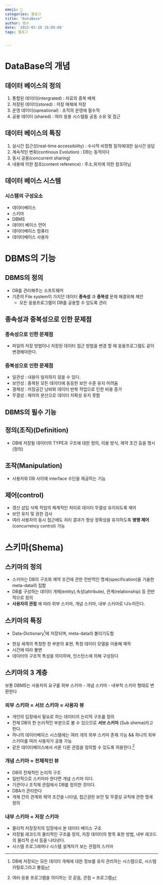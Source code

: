 ```yaml
---
emoji: 🏃
categories: 블로그
title: "DataBase"
author: 범수
date: '2022-03-10 18:00:00'
tags: 블로그


---
```


# DataBase의 개념

## 데이터 베이스의 정의

1. 통합된 데이터(intergrated) : 자료의 중복 배제
2. 저장된 데이터(stored) : 저장 매체에 저장
3. 운영 데이터(opreational) : 조직의 운영에 필수적
4. 공용 데이터 (shared) : 여러 응용 시스템들 공동 소유 및 접근

## 데이터 베이스의 특징

1. 실시간 접근성(real-time accessibility) : 수시적 비정형 질의에대한 실시간 응답
2. 계속적인 변화(continous Evolution) : DB는 동적이다
3. 동시 공용(concurrent sharing)
4. 내용에 의한 참조(content reference) : 주소,위치에 의한 참조아님

## 데이터 베이스 시스템

### 시스템의 구성요소

- 데이터베이스
- 스키마
- DBMS
- 데이터 베이스 언어
- 데이터베이스 컴퓨터
- 데이터베이스 사용자

# DBMS의 기능

## DBMS의 정의

- DB를 관리해주는 소프트웨어
- 기존의 File system이 가지던 데이터 **종속성** 과 **중복성** 문제 해결위해 제안
  - 모든 응용프로그램이 DB를 공용할 수 있도록 관리

## 종속성과 중복성으로 인한 문제점

### 종속성으로 인한 문제점

- 파일의 저장 방법이나 저장된 데이터 접근 방법을 변경 할 때 응용프로그램도 같이 변경해야한다.

### 중복성으로 인한 문제점

- 일관성 : 내용이 일치하지 않을 수 있다.
- 보안성 : 중복된 모든 데이터에 동등한 보안 수쥰 유지 어려움
- 경제성 : 저장공간 낭비와 데이터 반복 작업으로 인한 비용 증가
- 무결성 : 제어의 분산으로 데이터 저확성 유지 못함

## DBMS의 필수 기능

## 정의(조직)(Definition)

- DB에 저장될 데이터의 TYPE과 구조에 대한 정의, 이용 방식, 제약 조건 등을 명시(정의)

## 조작(Manipulation)

- 사용자와 DB 사이에 interface 수단을 제공하는 기능

## 제어(control)

- 갱신 삽입 삭제 작업의 체계적인 처리로 데이터 무결성 유지되도록 제어
- 보안 유지 및 권한 검사
- 여러 사용자의 동시 접근에도 처리 결과가 항상 정확성을 유지하도록 **병행 제어**(concurrency control) 가능

# 스키마(Shema)

## 스키마의 정의

- 스키마는 DB의 구조와 제약 조건에 관한 전반적인 명세(specification)을 기술한 meta-data의 집합
- DB를 구성하는 데이터 개체(entity),속성(attribute), 관계(relationship) 등 전반적으로 정의
- **사용자의 관점** 에 따라 외부 스키마, 개념 스키마, 내부 스키마로 나누어진다.

## 스키마의 특징

- Data-Dictionary[^1]에 저장되며, meta-data라 불리기도함

[^1]: DB에 저장되는 모든 데이터 개체에 대한 정보를 유지 관리하는 시스템으로, 시스템 카탈로그라고 불림

- 현실 세계의 특정한 한 부분의 표현, 특정 데이터 모델을 이용해 제작
- 시간에 따라 불변
- 데이터의 구조적 특성을 의미하며, 인스턴스에 의해 구성된다

## 스키마의 3 계층

보통 DBMS는 사용자의 요구를 외부 스키마 - 개념 스키마 - 내부적 스키마 형태로 변환한다

### 외부 스키마 = 서브 스키마 = 사용자 뷰

- 개인의 입장에서 필요로 하는 데이터의 논리적 구조를 정의
- 전체 DB의 한 논리적인 부분으로 볼 수 있으므로 **서브 스키마** (Sub shema)라고 한다.
- 하나의 데이터베이스 시스템에는 여러 개의 외부 스키마 존재 가능 && 하나의 외부 스키마를 여러 사용자가 공용 가능
- 같은 데이터베이스에서 서론 다른 관점을 정의할 수 있도록 허용한다.[^2]

[^2]: 여러 응용 프로그램을 의미하는 것 같음, 관점 = 프로그램

### 개념 스키마 = 전체적인 뷰

- DB의 전체적인 논리적 구조
- 일반적으로 스키마라 한다면 개념 스키마 이다.
- 기관이나 조직체 관점에서 DB를 정의한 것이다.
- DBA가 관리한다
- 개체 간의 관계와 제약 조건을 나타냄, 접근권한 보안 및 무결성 규칙에 관한 명세 정의

### 내부 스키마 = 저장 스키마

- 물리적 저장장치의 입장에서 본 데이터 베이스 구조
- 저장될 레코드의 물리적인 구조를 정의, 저장 데이터의 항목 표현 방법, 내부 레코드의 물리적 순서 등을 나타낸다.
- 시스템 프로그래머나 시스템 설계자가 보는 관점의 스키마
